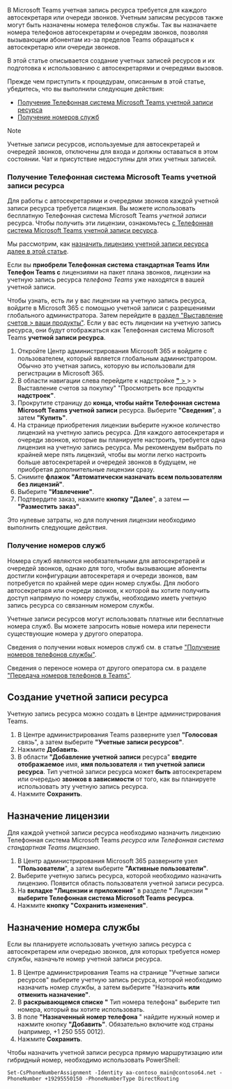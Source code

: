 В Microsoft Teams учетная запись ресурса требуется для каждого автосекретаря или очереди звонков. Учетным записям ресурсов также могут быть назначены номера телефонов службы. Так вы назначаете номера телефонов автосекретарям и очередям звонков, позволяя вызывающим абонентам из-за пределов Teams обращаться к автосекретарю или очереди звонков.

В этой статье описывается создание учетных записей ресурсов и их подготовка к использованию с автосекретарями и очередями вызовов.

Прежде чем приступить к процедурам, описанным в этой статье, убедитесь, что вы выполнили следующие действия:

- [Получение Телефонная система Microsoft Teams учетной записи ресурса](#obtain-microsoft-teams-phone-resource-account-licenses)
- [Получение номеров служб](#obtain-service-numbers)

> [!NOTE]
> Учетные записи ресурсов, используемые для автосекретарей и очередей звонков, отключены для входа и должны оставаться в этом состоянии. Чат и присутствие недоступны для этих учетных записей.

### <a name="obtain-microsoft-teams-phone-resource-account-licenses"></a>Получение Телефонная система Microsoft Teams учетной записи ресурса

Для работы с автосекретарями и очередями звонков каждой учетной записи ресурса требуется лицензия. Вы можете использовать бесплатную Телефонная система Microsoft Teams *учетной записи* ресурса. Чтобы получить эти лицензии, ознакомьтесь [с Телефонная система Microsoft Teams учетной записи ресурса](../teams-add-on-licensing/virtual-user.md).

Мы рассмотрим, как [назначить лицензию учетной записи ресурса далее в этой статье](#assign-a-license).

Если вы **приобрели Телефонная система стандартная Teams** **Или Телефон Teams с** лицензиями на пакет плана звонков, лицензии на учетную запись ресурса *телефона Teams* уже находятся в вашей учетной записи.

Чтобы узнать, есть ли у вас лицензии на учетную запись ресурса, войдите в Microsoft 365 с помощью учетной записи с разрешениями глобального администратора. Затем перейдите в [раздел "Выставление счетов > ваши продукты"](https://admin.microsoft.com/Adminportal/Home#/subscriptions). Если у вас есть лицензии на учетную запись ресурса, они будут отображаться как Телефонная система Microsoft Teams **учетной записи ресурса**.

1. Откройте Центр администрирования Microsoft 365 и войдите с пользователем, который является глобальным администратором. Обычно это учетная запись, которую вы использовали для регистрации в Microsoft 365.
2. В области навигации слева перейдите к надстройке [**"** > ](https://admin.microsoft.com/Adminportal/Home#/catalog) >  > Выставление счетов за покупку" "Просмотреть все продукты **надстроек"**.
3. Прокрутите страницу до **конца, чтобы найти Телефонная система Microsoft Teams учетной записи** ресурса. Выберите **"Сведения**", а затем **"Купить"**.
4. На странице приобретения лицензии выберите нужное количество лицензий на учетную запись ресурса. Для каждого автосекретаря и очереди звонков, которые вы планируете настроить, требуется одна лицензия на учетную запись ресурса. Мы рекомендуем выбрать по крайней мере пять лицензий, чтобы вы могли легко настроить больше автосекретарей и очередей звонков в будущем, не приобретая дополнительные лицензии сразу.
5. Снимите **флажок "Автоматически назначать всем пользователям без лицензий"**.
6. Выберите **"Извлечение"**.
7. Подтвердите заказ, нажмите **кнопку "Далее**", а затем **— "Разместить заказ"**.

Это нулевые затраты, но для получения лицензии необходимо выполнить следующие действия.

### <a name="obtain-service-numbers"></a>Получение номеров служб

Номера служб являются необязательными для автосекретарей и очередей звонков, однако для того, чтобы вызывающие абоненты достигли конфигурации автосекретаря и очереди звонков, вам потребуется по крайней мере один номер службы. Для любого автосекретаря или очереди звонков, к которой вы хотите получить доступ напрямую по номеру службы, необходимо иметь учетную запись ресурса со связанным номером службы.

Учетные записи ресурсов могут использовать платные или бесплатные номера служб. Вы можете запросить новые номера или перенести существующие номера у другого оператора.

Сведения о получении новых номеров служб см. в статье ["Получение номеров телефонов службы"](../getting-service-phone-numbers.md).

Сведения о переносе номера от другого оператора см. в разделе ["Передача номеров телефонов в Teams"](../phone-number-calling-plans/transfer-phone-numbers-to-teams.md).

## <a name="create-a-resource-account"></a>Создание учетной записи ресурса

Учетную запись ресурса можно создать в Центре администрирования Teams.

1. В Центре администрирования Teams разверните узел **"Голосовая** связь", а затем выберите **"Учетные записи ресурсов"**.
2. Нажмите **Добавить**.
3. В области **"Добавление учетной записи** ресурса" **введите отображаемое** имя, **имя пользователя** и **тип учетной записи ресурса**. Тип учетной записи ресурса может **быть** автосекретарем или очередью **звонков в зависимости** от того, как вы планируете использовать эту учетную запись ресурса.
4. Нажмите **Сохранить**.

## <a name="assign-a-license"></a>Назначение лицензии

Для каждой учетной записи ресурса необходимо назначить лицензию Телефонная система Microsoft Teams *ресурса* или *Телефонная система стандартная Teams лицензию*.

1. В Центр администрирования Microsoft 365 разверните узел **"Пользователи**", а затем выберите **"Активные пользователи"**.
2. Выберите учетную запись ресурса, которой необходимо назначить лицензию. Появится область пользователя учетной записи ресурса.
3. На **вкладке "Лицензии и приложения**" в разделе **"** Лицензии **" выберите Телефонная система Microsoft Teams ресурса**.
4. Нажмите **кнопку "Сохранить изменения"**.

## <a name="assign-a-service-number"></a>Назначение номера службы

Если вы планируете использовать учетную запись ресурса с автосекретарем или очередью звонков, для которых требуется номер службы, назначьте номер учетной записи ресурса.

1. В Центре администрирования Teams на странице "Учетные записи ресурсов" выберите учетную запись ресурса, которой необходимо назначить номер службы, а затем выберите "Назначить **или отменить назначение"**.
2. В **раскрывающемся списке "** Тип номера телефона" выберите тип номера, который вы хотите использовать.
3. В поле **"Назначенный номер телефона** " найдите нужный номер и нажмите кнопку **"Добавить"**. Обязательно включите код страны (например, +1 250 555 0012).
4. Нажмите **Сохранить**.

Чтобы назначить учетной записи ресурса прямую маршрутизацию или гибридный номер, необходимо использовать PowerShell:

`Set-CsPhoneNumberAssignment -Identity aa-contoso_main@contoso64.net -PhoneNumber +19295550150 -PhoneNumberType DirectRouting`